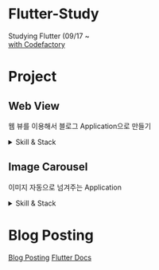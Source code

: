 # Flutter-Study
Studying Flutter (09/17 ~<br>
[with Codefactory](https://www.inflearn.com/users/@codefactory)

# Project 
## Web View 
웹 뷰를 이용해서 블로그 Application으로 만들기
<details>
<summary>Skill & Stack</summary>
<div markdown="1">
### Stack & Skill <br>
- Web View<br>
- AppBar <br>
- pub.dev(open source project 활용법)<br><br>
  
### Main<br>
[main](https://github.com/rookedsysc/Flutter-Study/blob/main/flutterProject/web_view/lib/main.dart)
</div>
</details>

## Image Carousel
이미지 자동으로 넘겨주는 Application

<details>
<summary>Skill & Stack</summary>
<div markdown="1">

### Stack & Skills <br>
- PageView (터치로 좌, 우 스크롤 가능하도록)<br>
- Timer (특정 기간마다 지정 함수 실행)<br>
- StatefulWidget<br>
- Life Cycle<br>
- controller<br>
- System Chrome<br><br>
  
### Main <br>
[main](https://github.com/rookedsysc/Flutter-Study/blob/main/flutterProject/image_carousel/lib/main.dart)
</div>
</details>

# Blog Posting
[Blog Posting](http://rookedsysc.github.io/flutter/DartGrammar/)
[Flutter Docs](http://lokigem.github.io/docs/)
